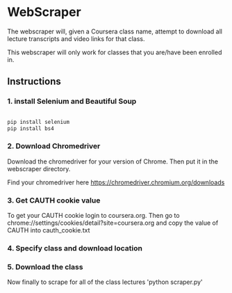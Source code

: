 # WebScraper

The webscraper will, given a Coursera class name, attempt to download all lecture transcripts
and video links for that class.

This webscraper will only work for classes that you are/have been enrolled in.

## Instructions

### 1. install Selenium and Beautiful Soup  
```bash

pip install selenium
pip install bs4
```



### 2. Download Chromedriver
Download the chromedriver for your version of Chrome.
Then put it in the webscraper directory.

Find your chromedriver here https://chromedriver.chromium.org/downloads

### 3. Get CAUTH cookie value
To get your CAUTH cookie login to coursera.org.
Then go to chrome://settings/cookies/detail?site=coursera.org 
and copy the value of CAUTH into cauth_cookie.txt

### 4. Specify class and download location

### 5. Download the class
Now finally to scrape for all of the class lectures
'python scraper.py'   
